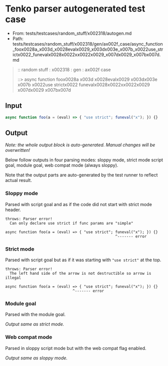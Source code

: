 # Tenko parser autogenerated test case

- From: tests/testcases/random_stuff/x002318/autogen.md
- Path: tests/testcases/random_stuff/x002318/gen/ax002f_case/async_function_foox0028a_x003d_x0028evalx0029_x003dx003e_x007b_x0022use_strictx0022_funevalx0028x0022xx0022x0029_x007dx0029_x007bx007d.md

> :: random stuff : x002318 : gen : ax002f case
>
> ::> async function foox0028a x003d x0028evalx0029 x003dx003e x007b x0022use strictx0022 funevalx0028x0022xx0022x0029 x007dx0029 x007bx007d

## Input


`````js
async function foo(a = (eval) => { "use strict"; funeval("x"); }) {}
`````

## Output

_Note: the whole output block is auto-generated. Manual changes will be overwritten!_

Below follow outputs in four parsing modes: sloppy mode, strict mode script goal, module goal, web compat mode (always sloppy).

Note that the output parts are auto-generated by the test runner to reflect actual result.

### Sloppy mode

Parsed with script goal and as if the code did not start with strict mode header.

`````
throws: Parser error!
  Can only declare use strict if func params are "simple"

async function foo(a = (eval) => { "use strict"; funeval("x"); }) {}
                                                 ^------- error
`````

### Strict mode

Parsed with script goal but as if it was starting with `"use strict"` at the top.

`````
throws: Parser error!
  The left hand side of the arrow is not destructible so arrow is illegal

async function foo(a = (eval) => { "use strict"; funeval("x"); }) {}
                              ^------- error
`````


### Module goal

Parsed with the module goal.

_Output same as strict mode._

### Web compat mode

Parsed in sloppy script mode but with the web compat flag enabled.

_Output same as sloppy mode._
